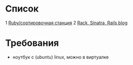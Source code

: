 # Список

1 [Ruby/сортировочная станция](001-ruby-shunting-yard.md)
2 [Rack, Sinatra, Rails blog](002-rack-and-rails.md)

# Требования

* ноутбук с (ubuntu) linux, можно в виртуалке
